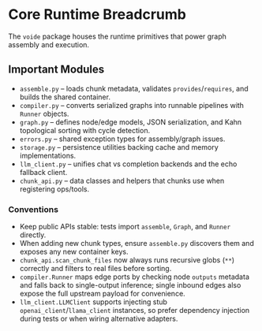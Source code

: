 # Core Runtime Breadcrumb

The `voide` package houses the runtime primitives that power graph assembly and execution.

## Important Modules
- `assemble.py` – loads chunk metadata, validates `provides`/`requires`, and builds the shared container.
- `compiler.py` – converts serialized graphs into runnable pipelines with `Runner` objects.
- `graph.py` – defines node/edge models, JSON serialization, and Kahn topological sorting with cycle detection.
- `errors.py` – shared exception types for assembly/graph issues.
- `storage.py` – persistence utilities backing cache and memory implementations.
- `llm_client.py` – unifies chat vs completion backends and the echo fallback client.
- `chunk_api.py` – data classes and helpers that chunks use when registering ops/tools.

### Conventions
- Keep public APIs stable: tests import `assemble`, `Graph`, and `Runner` directly.
- When adding new chunk types, ensure `assemble.py` discovers them and exposes any new container keys.
- `chunk_api.scan_chunk_files` now always runs recursive globs (`**`) correctly and filters to real files before sorting.
- `compiler.Runner` maps edge ports by checking node `outputs` metadata and falls back to single-output inference; single inbound edges also expose the full upstream payload for convenience.
- `llm_client.LLMClient` supports injecting stub `openai_client`/`llama_client` instances, so prefer dependency injection during tests or when wiring alternative adapters.
